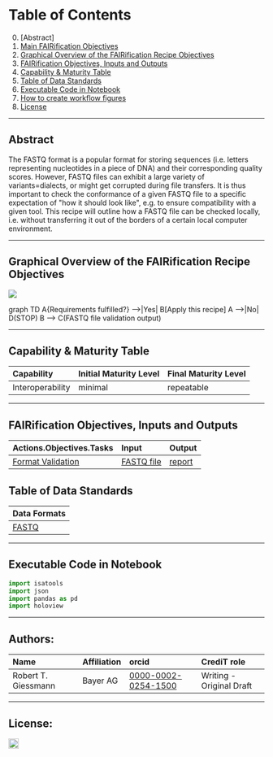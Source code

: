 
# Table of Contents
0. [Abstract]
1. [Main FAIRification Objectives](#Main%20FAIRification%20Objectives)
2. [Graphical Overview of the FAIRification Recipe Objectives](#Graphical%20Overview%20of%20the%20FAIRification%20Recipe%20Objectives)
3. [FAIRification Objectives, Inputs and Outputs](#FAIRification%20Objectives,%20Inputs%20and%20Outputs)
4. [Capability & Maturity Table](#Capability%20&%20Maturity%20Table)
5. [Table of Data Standards](#Table%20of%20Data%20Standards)
6. [Executable Code in Notebook](#Executable%20Code%20in%20Notebook)
7. [How to create workflow figures](#How%20to%20create%20workflow%20figures)
8. [License](#License)

---

## Abstract

The FASTQ format is a popular format for storing sequences (i.e. letters representing nucleotides in a piece of DNA) and their corresponding quality scores. However, FASTQ files can exhibit a large variety of variants=dialects, or might get corrupted during file transfers. It is thus important to check the conformance of a given FASTQ file to a specific expectation of "how it should look like", e.g. to ensure compatibility with a given tool. This recipe will outline how a FASTQ file can be checked locally, i.e. without transferring it out of the borders of a certain local computer environment.

___


## Graphical Overview of the FAIRification Recipe Objectives

[![](https://mermaid.ink/img/eyJjb2RlIjoiZ3JhcGggVERcbkF7UmVxdWlyZW1lbnRzIGZ1bGZpbGxlZD99IC0tPnxZZXN8IEJbQXBwbHkgdGhpcyByZWNpcGVdXG5BIC0tPnxOb3wgRChTVE9QKVxuQiAtLT4gQyhGQVNUUSBmaWxlIHZhbGlkYXRpb24gb3V0cHV0KVxuIiwibWVybWFpZCI6eyJ0aGVtZSI6ImRlZmF1bHQifSwidXBkYXRlRWRpdG9yIjpmYWxzZX0)](https://mermaid-js.github.io/mermaid-live-editor/#/edit/eyJjb2RlIjoiZ3JhcGggVERcbkF7UmVxdWlyZW1lbnRzIGZ1bGZpbGxlZD99IC0tPnxZZXN8IEJbQXBwbHkgdGhpcyByZWNpcGVdXG5BIC0tPnxOb3wgRChTVE9QKVxuQiAtLT4gQyhGQVNUUSBmaWxlIHZhbGlkYXRpb24gb3V0cHV0KVxuIiwibWVybWFpZCI6eyJ0aGVtZSI6ImRlZmF1bHQifSwidXBkYXRlRWRpdG9yIjpmYWxzZX0)

<div class="mermaid">
graph TD
A{Requirements fulfilled?} -->|Yes| B[Apply this recipe]
A -->|No| D(STOP)
B --> C(FASTQ file validation output)
</div>

___

## Capability & Maturity Table

| Capability  | Initial Maturity Level | Final Maturity Level  |
| :------------- | :------------- | :------------- |
| Interoperability | minimal | repeatable |

----

## FAIRification Objectives, Inputs and Outputs

| Actions.Objectives.Tasks  | Input | Output  |
| :------------- | :------------- | :------------- |
| [Format Validation](http://edamontology.org/operation_0336)  | [FASTQ file](https://fairsharing.org/FAIRsharing.r2ts5t)  | [report](http://edamontology.org/data_2048)  |


## Table of Data Standards

| Data Formats  |
| :------------- |
| [FASTQ](https://fairsharing.org/FAIRsharing.r2ts5t)  |
___


## Executable Code in Notebook


```python
import isatools
import json
import pandas as pd
import holoview
```

___

## Authors:

| Name | Affiliation  | orcid | CrediT role  |
| :------------- | :------------- | :------------- |:------------- |
| Robert T. Giessmann |  Bayer AG | [0000-0002-0254-1500](https://http://orcid.org/0000-0002-0254-1500) | Writing - Original Draft |

___


## License:

<a href="https://creativecommons.org/licenses/by/4.0/"><img src="https://mirrors.creativecommons.org/presskit/buttons/80x15/png/by-sa.png" height="20"/></a>
